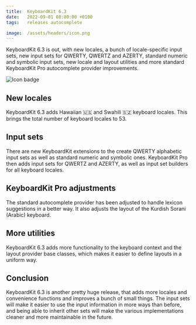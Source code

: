 ```yaml
---
title:  KeyboardKit 6.3
date:   2022-09-01 08:00:00 +0100
tags:   releases autocomplete

image:  /assets/headers/icon.png
---
```


KeyboardKit 6.3 is out, with new locales, a bunch of locale-specific input sets, new input sets for QWERTY, QWERTZ and AZERTY, standard numeric and symbolic input sets, new locale and layout utilities and more standard KeyboardKit Pro autocomplete provider improvements.

![Icon badge]({{page.image}})


## New locales

KeyboardKit 6.3 adds Hawaiian 🇺🇸 and Swahili 🇸🇿 keyboard locales. This brings the total number of keyboard locales to 53.


## Input sets

There are new KeyboardKit extensions to the create QWERTY alphabetic input sets as well as standard numeric and symbolic ones. KeyboardKit Pro then adds input sets for QWERTZ and AZERTY, as well as input set builders for all keyboard locales.


## KeyboardKit Pro adjustments

The standard autocomplete provider has been adjusted to handle lexicon suggestions in a better way. It also adjusts the layout of the Kurdish Sorani (Arabic) keyboard.


## More utilities

KeyboardKit 6.3 adds more functionality to the keyboard context and the layout provider base classes, which makes it easier to define layouts in a uniform way.


## Conclusion

KeyboardKit 6.3 is another pretty huge release, that adds more locales and convenience functions and improves a bunch of small things. The input sets will make it easier to use the input information in more ways than before, and being able to inherit other sets will make the various implementations cleaner and more maintainable in the future.